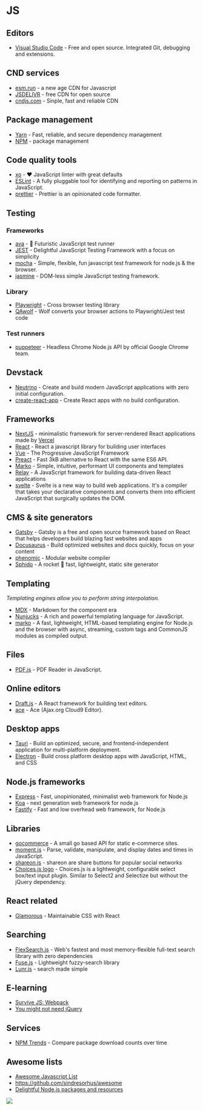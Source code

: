 # JS

## Editors

* [Visual Studio Code](https://code.visualstudio.com/download) - Free and open source. Integrated Git, debugging and extensions.

## CND services

- [esm.run](https://www.jsdelivr.com/esm) - a new age CDN for Javascript
- [JSDELIVR](https://www.jsdelivr.com/) - free CDN for open source
- [cndjs.com](https://cdnjs.com/) - Sinple, fast and reliable CDN

## Package management

* [Yarn](https://yarnpkg.com/lang/en/) - Fast, reliable, and secure dependency management
* [NPM](https://www.npmjs.com/) - package management

## Code quality tools

* [xo](https://github.com/xojs/xo) - ❤️ JavaScript linter with great defaults
* [ESLint](https://github.com/eslint/eslint) - A fully pluggable tool for identifying and reporting on patterns in JavaScript.
* [prettier](https://github.com/prettier/prettier) - Prettier is an opinionated code formatter.

## Testing

### Frameworks

* [ava](https://github.com/avajs/ava) - 🚀 Futuristic JavaScript test runner
* [JEST](https://jestjs.io/) - Delightful JavaScript Testing Framework with a focus on simplicity
* [mocha](https://github.com/mochajs/mocha) - Simple, flexible, fun javascript test framework for node.js & the browser.
* [jasmine](https://github.com/jasmine/jasmine) - DOM-less simple JavaScript testing framework.

### Library

* [Playwright](https://github.com/microsoft/playwright) - Cross browser testing library
* [QAwolf](https://www.qawolf.com/) - Wolf converts your browser actions to Playwright/Jest test code

### Test runners

* [puppeteer](https://pptr.dev/) - Headless Chrome Node.js API by official Google Chrome team. 

## Devstack

* [Neutrino](https://github.com/mozilla-neutrino/neutrino-dev) - Create and build modern JavaScript applications with zero initial configuration. 
* [create-react-app](https://github.com/facebookincubator/create-react-app) - Create React apps with no build configuration.

## Frameworks

* [NextJS](https://nextjs.org/) - minimalistic framework for server-rendered React applications made by [Vercel](https://vercel.com/)
* [React](https://facebook.github.io/react/) - React a javascript library for building user interfaces
* [Vue](https://vuejs.org/) - The Progressive JavaScript Framework
* [Preact](https://preactjs.com/) - Fast 3kB alternative to React with the same ES6 API.
* [Marko](http://markojs.com/) - Simple, intuitive, performant UI components and templates 
* [Relay](https://facebook.github.io/relay/) - A JavaScript framework for building data-driven React applications
* [svelte](https://github.com/sveltejs/svelte) - Svelte is a new way to build web applications. It's a compiler that takes your declarative components and converts them into efficient JavaScript that surgically updates the DOM.

## CMS & site generators

* [Gatsby](https://www.gatsbyjs.org/) - Gatsby is a free and open source framework based on React that helps developers build blazing fast websites and apps
* [Docusaurus](https://v2.docusaurus.io/) - Build optimized websites and docs quickly, focus on your content
* [phenomic](https://phenomic.io/) - Modular website compiler
* [Sphido](https://sphido.org) - A rocket 🚀 fast, lightweight, static site generator 

## Templating

*Templating engines allow you to perform string interpolation.*

* [MDX](https://mdxjs.com/) - Markdown for the component era
* [Nunjucks](https://mozilla.github.io/nunjucks/) - A rich and powerful templating language for JavaScript.
* [marko](https://github.com/marko-js/marko) - A fast, lightweight, HTML-based templating engine for Node.js and the browser with async, streaming, custom tags and CommonJS modules as compiled output.

## Files

* [PDF.js](https://github.com/mozilla/pdf.js) - PDF Reader in JavaScript.

## Online editors

* [Draft.js](https://github.com/facebook/draft-js) - A React framework for building text editors.
* [ace](https://github.com/ajaxorg/ace) - Ace (Ajax.org Cloud9 Editor).

## Desktop apps

* [Tauri](https://tauri.app/) - Build an optimized, secure, and frontend-independent application for multi-platform deployment.
* [Electron](https://electron.atom.io/) - Build cross platform desktop apps with JavaScript, HTML, and CSS

## Node.js frameworks

* [Express](https://expressjs.com/) - Fast, unopinionated, minimalist web framework for Node.js
* [Koa](http://koajs.com/) - next generation web framework for node.js
* [Fastify](https://github.com/fastify/fastify) - Fast and low overhead web framework, for Node.js

## Libraries

* [gocommerce](https://github.com/netlify/gocommerce) - A small go based API for static e-commerce sites.
* [moment.js](https://momentjs.com/) - Parse, validate, manipulate, and display dates and times in JavaScript.
* [shareon.js](https://shareon.js.org/) - shareon are share buttons for popular social networks
* [Choices.js logo](https://joshuajohnson.co.uk/Choices/) - Choices.js is a lightweight, configurable select box/text input plugin. Similar to Select2 and Selectize but without the jQuery dependency.

## React related

* [Glamorous](https://glamorous.rocks/) - Maintainable CSS with React

## Searching

* [FlexSearch.js](https://github.com/nextapps-de/flexsearch) - Web's fastest and most memory-flexible full-text search library with zero dependencies
* [Fuse.js](https://fusejs.io/) - Lightweight fuzzy-search library
* [Lunr.js](https://lunrjs.com/) - search made simple

## E-learning

* [Survive JS: Webpack](https://survivejs.com/webpack)
* [You might not need jQuery](http://youmightnotneedjquery.com/)

## Services

* [NPM Trends](https://www.npmtrends.com/) - Compare package download counts over time	

## Awesome lists

* [Awesome Javascript List](https://github.com/sorrycc/awesome-javascript)
* https://github.com/sindresorhus/awesome
* [Delightful Node.js packages and resources](https://node.cool)

![](Javascript/universal-standard.png)